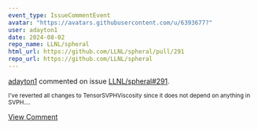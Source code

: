 ```yaml
---
event_type: IssueCommentEvent
avatar: "https://avatars.githubusercontent.com/u/6393677?"
user: adayton1
date: 2024-08-02
repo_name: LLNL/spheral
html_url: https://github.com/LLNL/spheral/pull/291
repo_url: https://github.com/LLNL/spheral
---
```


<a href='https://github.com/adayton1' target='_blank'>adayton1</a> commented on issue <a href='https://github.com/LLNL/spheral/pull/291' target='_blank'>LLNL/spheral#291</a>.

<small>I've reverted all changes to TensorSVPHViscosity since it does not depend on anything in SVPH....</small>

<a href='https://github.com/LLNL/spheral/pull/291' target='_blank'>View Comment</a>